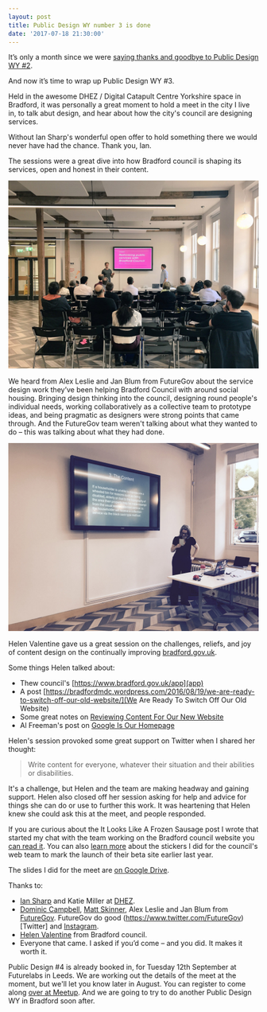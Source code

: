 ```yaml
---
layout: post
title: Public Design WY number 3 is done
date: '2017-07-18 21:30:00'
---
```

It’s only a month since we were [saying thanks and goodbye to Public Design WY #2](http://www.ermlikeyeah.com/public-design-wy-number-two-done/).

And now it’s time to wrap up Public Design WY #3.

Held in the awesome DHEZ / Digital Catapult Centre Yorkshire space in Bradford, it was personally a great moment to hold a meet in the city I live in, to talk abut design, and hear about how the city's council are designing services.

Without Ian Sharp's wonderful open offer to hold something there we would never have had the chance. Thank you, Ian.

The sessions were a great dive into how Bradford council is shaping its services, open and honest in their content.

![Alex and Jan talking about their work with Bradford council](/assets/public-design-wy-futuregov.jpg)

We heard from Alex Leslie and Jan Blum from FutureGov about the service design work they’ve been helping Bradford Council with around social housing. Bringing design thinking into the council, designing round people's individual needs, working collaboratively as a collective team to prototype ideas, and being pragmatic as designers were strong points that came through. And the FutureGov team weren't talking about what they wanted to do – this was talking about what they had done.

![Helen Valentine talking about her content work on Bradford council's website](/assets/public-design-wy-helen-valentine.jpg)

Helen Valentine gave us a great session on the challenges, reliefs, and joy of content design on the continually improving [bradford.gov.uk](https://www.bradford.gov.uk).

Some things Helen talked about:

* Thew council's [https://www.bradford.gov.uk/app](app)
* A post [https://bradfordmdc.wordpress.com/2016/08/19/we-are-ready-to-switch-off-our-old-website/](We Are Ready To Switch Off Our Old Website)
* Some great notes on [Reviewing Content For Our New Website](https://bradfordmdc.wordpress.com/2016/01/22/reviewing-content-for-our-new-website/)
* Al Freeman's post on [Google Is Our Homepage](https://albfreeman.wordpress.com/2015/02/26/google-is-our-homepage/)

Helen's session provoked some great support on Twitter when I shared her thought:

>Write content for everyone, whatever their situation and their abilities or disabilities.

It's a challenge, but Helen and the team are making headway and gaining support. Helen also closed off her session asking for help and advice for things she can do or use to further this work. It was heartening that Helen knew she could ask this at the meet, and people responded.

If you are curious about the It Looks Like A Frozen Sausage post I wrote that started my chat with the team working on the Bradford council website you [can read it](http://www.ermlikeyeah.com/it-looks-like-a-frozen-sausage/). You can also [learn more](http://www.ermlikeyeah.com/local-gov-sticker/) about the stickers I did for the council's web team to mark the launch of their beta site earlier last year.

The slides I did for the meet are [on Google Drive](https://docs.google.com/presentation/d/16YEeLfhkpDgDU46l2biOU94sGcNgWeoUOEVGcU9-Z5s/edit?usp=sharing).

Thanks to:

* [Ian Sharp](https://twitter.com/IanDSharp) and Katie Miller at [DHEZ](http://dhez.org).
* [Dominic Campbell](https://twitter.com/dominiccampbell), [Matt Skinner](https://twitter.com/Skinner_M), Alex Leslie and Jan Blum from [FutureGov](http://www.wearefuturegov.com). FutureGov do good (https://www.twitter.com/FutureGov)[Twitter] and [Instagram](https://www.instagram.com/futuregov/).
* [Helen Valentine](https://twitter.com/hemvalentine) from Bradford council.
* Everyone that came. I asked if you’d come – and you did. It makes it worth it.

Public Design #4 is already booked in, for Tuesday 12th September at Futurelabs in Leeds. We are working out the details of the meet at the moment, but we'll let you know later in August. You can register to come along [over at Meetup](https://www.meetup.com/Public-Design-WY/events/241720125/). And we are going to try to do another Public Design WY in Bradford soon after.
